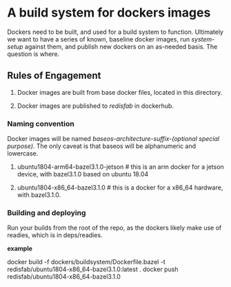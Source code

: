 # A build system for dockers images

Dockers need to be built, and used for a build system to function. Ultimately we want to have a series of known, baseline docker images, run *system-setup* against them, and publish new dockers on an as-needed basis.  The question is where.

## Rules of Engagement

1. Docker images are built from base docker files, located in this directory.

1. Docker images are published to *redisfab* in dockerhub.

### Naming convention

Docker images will be named *baseos-architecture-suffix-(optional special purpose)*. The only caveat is that baseos will be alphanumeric and lowercase.

1. ubuntu1804-arm64-bazel3.1.0-jetson  # this is an arm docker for a jetson device, with bazel3.1.0 based on ubuntu 18.04

1. ubuntu1804-x86_64-bazel3.1.0  # this is a docker for a x86_64 hardware, with bazel3.1.0.

### Building and deploying

Run your builds from the root of the repo, as the dockers likely make use of readies, which is in deps/readies.

**example**

docker build -f dockers/buildsystem/Dockerfile.bazel -t redisfab/ubuntu1804-x86_64-bazel3.1.0:latest .
docker push redisfab/ubuntu1804-x86_64-bazel3.1.0
